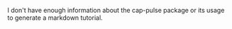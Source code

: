 I don't have enough information about the cap-pulse package or its usage to generate a markdown tutorial.